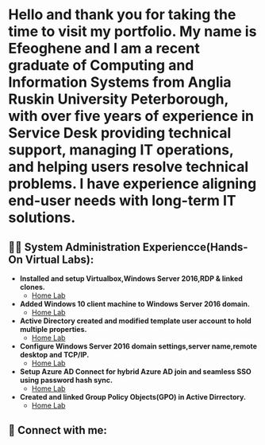 <h1>Hello and thank you for taking the time to visit my portfolio. My name is Efeoghene and I am a recent graduate of Computing and Information Systems from Anglia Ruskin University Peterborough, with over five years of experience in Service Desk providing technical support, managing IT operations, and helping users resolve technical problems. I have experience aligning end-user needs with long-term IT solutions.</h1>

<h2>👨‍💻 System Administration Experiencce(Hands-On Virtual Labs):</h2>

- <b>Installed and setup Virtualbox,Windows Server 2016,RDP & linked clones. </b>
  - [Home Lab](https://github.com/efeog49/Active-Dirrectory-Lab)
- <b>Added Windows 10 client machine to Windows Server 2016 domain. </b>
  - [Home Lab](https://github.com/efeog49/Active-Dirrectory-Lab)
- <b>Active Directory created and modified template user account to hold multiple properties. </b>
  - [Home Lab](https://github.com/efeog49/Active-Dirrectory-Lab)
- <b>Configure Windows Server 2016 domain settings,server name,remote desktop and TCP/IP. </b>
  - [Home Lab](https://github.com/efeog49/Active-Dirrectory-Lab)
- <b>Setup Azure AD Connect for hybrid Azure AD join and seamless SSO using password hash sync.</b>
  - [Home Lab](https://github.com/efeog49/Active-Dirrectory-Lab)
- <b>Created and linked Group Policy Objects(GPO) in Active Dirrectory.</b>
  - [Home Lab](https://github.com/efeog49/Active-Dirrectory-Lab)
  


<h2> 🤳 Connect with me:</h2>





[twitter]: soon
[youtube]: soon
[instagram]: soon
[linkedin]: https://www.linkedin.com/in/efeoghene-ogodo-479b74203

<!--
**joshmadakor1/joshmadakor1** is a ✨ _special_ ✨ repository because its `README.md` (this file) appears on your GitHub profile.

Here are some ideas to get you started:

- 🔭 I’m currently working on ...
- 🌱 I’m currently learning ...
- 👯 I’m looking to collaborate on ...
- 🤔 I’m looking for help with ...
- 💬 Ask me about ...
- 📫 How to reach me: ...
- 😄 Pronouns: ...
- ⚡ Fun fact: ...
-->
